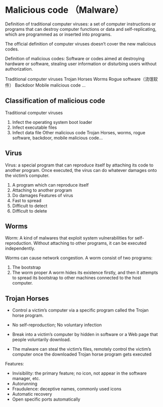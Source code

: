# Malicious code （Malware）
Definition of traditional computer viruses: a set of computer instructions or programs that can destroy computer functions or data and self-replicating, which are programmed as or inserted into programs.

The official definition of computer viruses doesn’t cover the new malicious codes.

Definition of malicious codes: Software or codes aimed at destroying hardware or software, stealing user information or disturbing users without authorization.

Traditional computer viruses
Trojan Horses
Worms
Rogue software（流氓软件）
Backdoor
Mobile malicious code
…
## Classification of malicious code
Traditional computer viruses
1. Infect the operating system boot loader
2. Infect executable files
3. Infect data file
Other malicious code
Trojan Horses, worms, rogue software, backdoor, mobile malicious code…
## Virus
Virus: a special program that can reproduce itself by attaching its code to another program. Once executed, the virus can do whatever damages onto the victim’s computer.
1. A program which can reproduce itself
2. Attaching to another program
3. Do damages
Features of virus
1. Fast to spread
2. Difficult to detect
3. Difficult to delete

## Worms
Worm: A kind of malwares that exploit system vulnerabilities for self-reproduction. Without attaching to other programs, it can  be executed independently. 

Worms can cause network congestion. 
  A worm consist of two programs:
 1. The bootstrap
 2. The worm proper
  A worm hides its existence firstly,  and then it attempts to spread its bootstrap to other machines connected to the host computer.

## Trojan Horses
- Control a victim’s computer via a specific program called the Trojan horse program.

- No self-reproduction; No voluntary infection

 - Break into a victim’s computer by hidden in software or a Web page that people voluntarily download. 

- The malware can steal the victim’s files, remotely control the victim’s computer once the downloaded Trojan horse program gets executed

Features:
- Invisibility: the primary feature; no icon, not appear in the software manager, etc.
- Autorunning
- Fraudulence: deceptive names, commonly used icons
- Automatic recovery
- Open specific ports automatically

